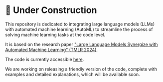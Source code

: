 # 🚧 Under Construction

This repository is dedicated to integrating large language models (LLMs) with automated machine learning (AutoML) to streamline the process of solving machine learning tasks at the code level.

It is based on the research paper ["Large Language Models Synergize with Automated Machine Learning" (TMLR 2024)](https://openreview.net/forum?id=RDEaIfOiJM).

The code is currently accessible [here](https://openreview.net/forum?id=RDEaIfOiJM).

We are working on releasing a friendly version of the code, complete with examples and detailed explanations, which will be available soon.
